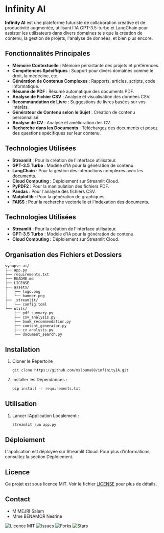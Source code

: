 # Infinity AI

**Infinity AI** est une plateforme futuriste de collaboration créative et de productivité augmentée, utilisant l'IA GPT-3.5-turbo et LangChain pour assister les utilisateurs dans divers domaines tels que la création de contenu, la gestion de projets, l'analyse de données, et bien plus encore.

## Fonctionnalités Principales

- **Mémoire Contextuelle** : Mémoire persistante des projets et préférences.
- **Compétences Spécifiques** : Support pour divers domaines comme le droit, la médecine, etc.
- **Génération de Contenus Complexes** : Rapports, articles, scripts, code informatique.
- **Résumé de PDF** : Résumé automatique des documents PDF.
- **Analyse de Fichier CSV** : Analyse et visualisation des données CSV.
- **Recommandation de Livre** : Suggestions de livres basées sur vos intérêts.
- **Générateur de Contenu selon le Sujet** : Création de contenu personnalisé.
- **Analyse de CV** : Analyse et amélioration des CV.
- **Recherche dans les Documents** : Téléchargez des documents et posez des questions spécifiques sur leur contenu.

## Technologies Utilisées

- **Streamlit** : Pour la création de l'interface utilisateur.
- **GPT-3.5 Turbo** : Modèle d'IA pour la génération de contenu.
- **LangChain** : Pour la gestion des interactions complexes avec les documents.
- **Cloud Computing** : Déploiement sur Streamlit Cloud.
- **PyPDF2** : Pour la manipulation des fichiers PDF.
- **Pandas** : Pour l'analyse des fichiers CSV.
- **Matplotlib** : Pour la génération de graphiques.
- **FAISS** : Pour la recherche vectorielle et l'indexation des documents.



## Technologies Utilisées

- **Streamlit** : Pour la création de l'interface utilisateur.
- **GPT-3.5 Turbo** : Modèle d'IA pour la génération de contenu.
- **Cloud Computing** : Déploiement sur Streamlit Cloud.

## Organisation des Fichiers et Dossiers

    synapse-ai/
    ├── app.py
    ├── requirements.txt
    ├── README.md
    ├── LICENSE
    ├── assets/
    │   ├── logo.png
    │   └── banner.png
    ├── .streamlit/
    │   └── config.toml
    └── utils/
        ├── pdf_summary.py
        ├── csv_analysis.py
        ├── book_recommendation.py
        ├── content_generator.py
        ├── cv_analysis.py
        └── document_search.py



## Installation

1. Cloner le Répertoire

    ```bash
    git clone https://github.com/mslouma88/infinityIA.git
    ```

2. Installer les Dépendances :

    ```bash
    pip install -r requirements.txt
    ```

## Utilisation

1. Lancer l’Application Localement :

    ```bash
    streamlit run app.py
    ```

## Déploiement

L'application est déployée sur Streamlit Cloud. Pour plus d'informations, consultez la section Déploiement.

## Licence
Ce projet est sous licence MIT. Voir le fichier [LICENSE](LICENCE) pour plus de détails.

## Contact

- M MEJRI Salam 
- Mme BENAMOR Nesrine


![Licence MIT](https://img.shields.io/badge/Licence-MIT-green)
![Issues](https://img.shields.io/github/issues/mslouma88/infinityIA)
![Forks](https://img.shields.io/github/forks/mslouma88/InfinityIA)
![Stars](https://img.shields.io/github/stars/mslouma88/InfinityIA)
